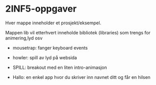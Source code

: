 # 2INF5-oppgaver
Hver mappe inneholder et prosjekt/eksempel.


Mappen lib vil etterhvert inneholde bibliotek (libraries) som trengs for animering,lyd osv
* mousetrap: fanger keyboard events
* howler: spill av lyd på websida

* SPILL: breakout med en liten intro-animasjon
* Hallo: en enkel app hvor du skriver inn navnet ditt og får en hilsen

